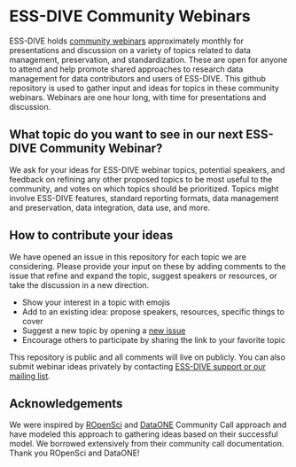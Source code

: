 # ESS-DIVE Community Webinars
ESS-DIVE holds [community webinars](https://ess-dive.lbl.gov/webinars/) approximately monthly for presentations and discussion on a variety of topics related to data management, preservation, and standardization. These are open for anyone to attend and help promote shared approaches to research data management for data contributors and users of ESS-DIVE. This github repository is used to gather input and ideas for topics in these community webinars. Webinars are one hour long, with time for presentations and discussion. 

## What topic do you want to see in our next ESS-DIVE Community Webinar? 
We ask for your ideas for ESS-DIVE webinar topics, potential speakers, and feedback on refining any other proposed topics to be most useful to the community, and votes on which topics should be prioritized. Topics might involve ESS-DIVE features, standard reporting formats, data management and preservation, data integration, data use, and more.  

## How to contribute your ideas
We have opened an issue in this repository for each topic we are considering. Please provide your input on these by adding comments to the issue that refine and expand the topic, suggest speakers or resources, or take the discussion in a new direction. 

* Show your interest in a topic with emojis
* Add to an existing idea: propose speakers, resources, specific things to cover
* Suggest a new topic by opening a [new issue](https://github.com/ess-dive-community/essdive-webinars-and-events/issues/new?assignees=&labels=0%2Fidea&template=webinar-idea.md&title=)
* Encourage others to participate by sharing the link to your favorite topic

This repository is public and all comments will live on publicly. You can also submit webinar ideas privately by contacting [ESS-DIVE support or our mailing list](https://ess-dive.lbl.gov/contact/).

## Acknowledgements
We were inspired by [ROpenSci](https://github.com/ropensci-org/community-calls) and [DataONE](https://github.com/DataONEorg/community-calls) Community Call approach and have modeled this approach to gathering ideas based on their successful model. We borrowed extensively from their community call documentation. Thank you ROpenSci and DataONE!
